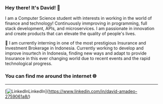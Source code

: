 ### Hey there! It's David! 👋

I am a Computer Science student with interests in working in the world of finance and technology! Continuously immproving in programming, full stack development, APIs, and microservices. I am passionate in innovation and create products that can elevate the quality of people's lives.

🔭 I am currently interning in one of the most prestigious Insurance and Investment Brokerage in Indonesia. Currently working to develop and improve insurtech in Indonesia, finding new ways and adapt to provide Insurance in this ever changing world due to recent events and the rapid technological progress.

### You can find me around the internet 🌐
---
[![LinkedIn](https://img.shields.io/badge/LinkedIn-0077B5?style=for-the-badge&logo=linkedin&logoColor=white)LinkedIn]{https://www.linkedin.com/in/david-amadeo-2759061a8/)

<!--
**davidamadeo/davidamadeo** is a ✨ _special_ ✨ repository because its `README.md` (this file) appears on your GitHub profile.

Here are some ideas to get you started:

- 🔭 I’m currently working on ...
- 🌱 I’m currently learning ...
- 👯 I’m looking to collaborate on ...
- 🤔 I’m looking for help with ...
- 💬 Ask me about ...
- 📫 How to reach me: ...
- 😄 Pronouns: ...
- ⚡ Fun fact: ...
-->
